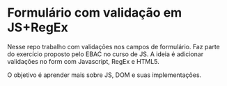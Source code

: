 # Formulário com validação em JS+RegEx

Nesse repo trabalho com validações nos campos de formulário.
Faz parte do exercício proposto pelo EBAC no curso de JS. A ideia é adicionar validações no form com Javascript, RegEx e HTML5.

O objetivo é aprender mais sobre JS, DOM e suas implementações.
